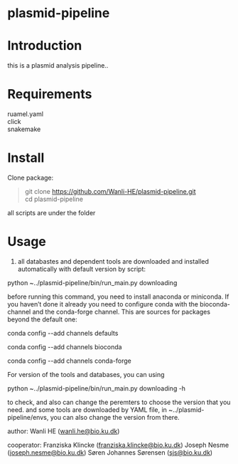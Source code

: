 # plasmid-pipeline

# Introduction
this is a plasmid analysis pipeline..

# Requirements
ruamel.yaml  
click  
snakemake

# Install
Clone package:

> git clone https://github.com/Wanli-HE/plasmid-pipeline.git  
> cd plasmid-pipeline

all scripts are under the folder

# Usage

1. all databastes and dependent tools are downloaded and installed automatically with default version by script:

python ~../plasmid-pipeline/bin/run_main.py downloading 
     
before running this command, you need to install anaconda or miniconda. If you haven’t done it already you need to configure conda with the bioconda-channel and the conda-forge channel. This are sources for packages beyond the default one:

conda config --add channels defaults

conda config --add channels bioconda

conda config --add channels conda-forge


For version of the tools and databases, you can using

python ~../plasmid-pipeline/bin/run_main.py downloading -h 

to check, and also can change the peremters to choose the version that you need. and some tools are downloaded by YAML file, in ~../plasmid-pipeline/envs, you can also change the version from there. 


author: Wanli HE (wanli.he@bio.ku.dk)

cooperator: Franziska Klincke (franziska.klincke@bio.ku.dk)
            Joseph Nesme (joseph.nesme@bio.ku.dk)
            Søren Johannes Sørensen (sjs@bio.ku.dk)
